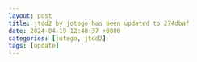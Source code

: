 ```yaml
---
layout: post
title: jtdd2 by jotego has been updated to 274dbaf
date: 2024-04-19 12:40:37 +0000
categories: [jotego, jtdd2]
tags: [update]
---
```


